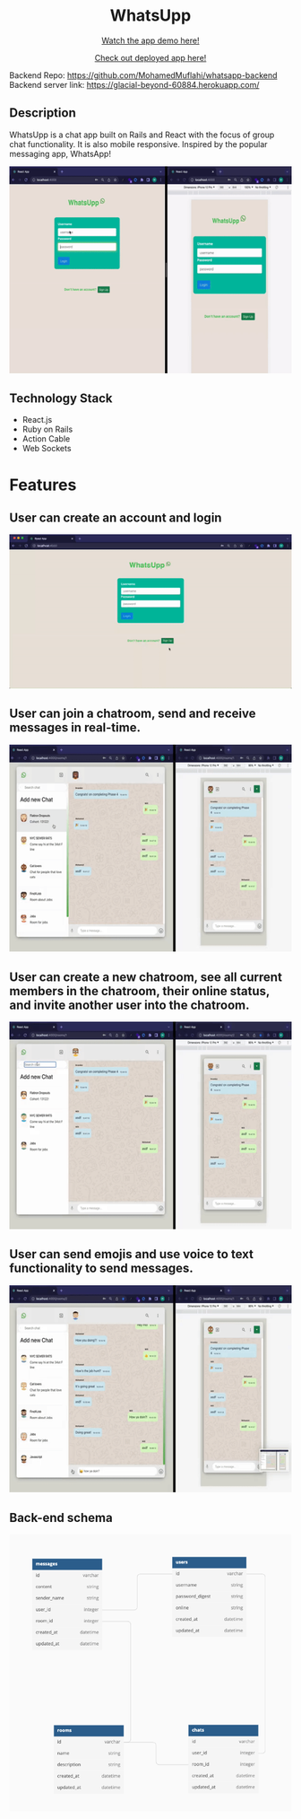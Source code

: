 <h1 align = "center">WhatsUpp</h1>

<p align = "center"><a href = "https://youtu.be/mZKe-pdVhlc">Watch the app demo here!</a></p>
<p align = "center"><a href = "https://illustrious-longma-22a381.netlify.app">Check out deployed app here!</a></p>



Backend Repo: https://github.com/MohamedMuflahi/whatsapp-backend                           
Backend server link: https://glacial-beyond-60884.herokuapp.com/
## Description

WhatsUpp is a chat app built on Rails and React with the focus of group chat functionality. It is also mobile responsive. Inspired by the popular messaging app, WhatsApp!

<p align="center"><img src = "/git-demo/demo.gif"/></p>

## Technology Stack

- React.js
- Ruby on Rails
- Action Cable
- Web Sockets

# Features

## User can create an account and login

<p align="center"><img src = "/git-demo/signup.gif"/></p>

## User can join a chatroom, send and receive messages in real-time.

<p align="center"><img src = "/git-demo/joinChat.gif"/></p>

## User can create a new chatroom, see all current members in the chatroom, their online status, and invite another user into the chatroom.

<p align="center"><img src = "/git-demo/create-chat.gif"/></p>

## User can send emojis and use voice to text functionality to send messages.

<p align="center"><img src = "/git-demo/emoji.gif"/></p>

## Back-end schema
<p align="center"><img src = "/git-demo/schema.png"/></p>

